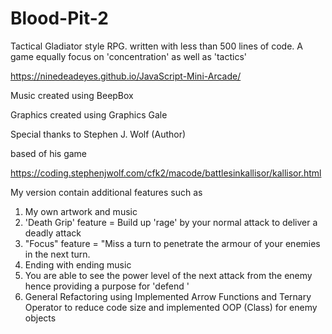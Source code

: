 # Blood-Pit-2
Tactical Gladiator style RPG. written with less than 500 lines of code. A game equally focus on 'concentration' as well as 'tactics'

https://ninedeadeyes.github.io/JavaScript-Mini-Arcade/

Music created using BeepBox

Graphics created using Graphics Gale

Special thanks to Stephen J. Wolf (Author) 

based of his game 

https://coding.stephenjwolf.com/cfk2/macode/battlesinkallisor/kallisor.html

My version contain additional features such as 

1) My own artwork and music  
2) 'Death Grip' feature =  Build up 'rage' by your normal attack to deliver a deadly attack
3) "Focus" feature = "Miss a turn to penetrate the armour of your enemies in the next turn. 
4) Ending with ending music
5) You are able to see the power level of the next attack from the enemy hence providing a purpose for 'defend '  
6) General Refactoring using Implemented Arrow Functions and Ternary Operator to reduce code size and implemented
OOP (Class) for enemy objects 
 
